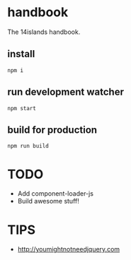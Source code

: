 # handbook
The 14islands handbook.

## install

`npm i`

## run development watcher

`npm start`

## build for production

`npm run build`

# TODO
* Add component-loader-js
* Build awesome stuff!

# TIPS
* http://youmightnotneedjquery.com
